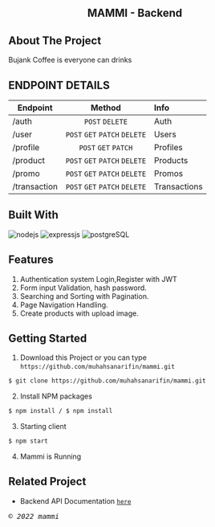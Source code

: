 <h2 align="center">MAMMI - Backend</h2>

## About The Project

Bujank Coffee is everyone can drinks

## ENDPOINT DETAILS

| Endpoint     |            Method             | Info         |
| ------------ | :---------------------------: | :----------- |
| /auth        |        `POST` `DELETE`        | Auth         |
| /user        | `POST` `GET` `PATCH` `DELETE` | Users        |
| /profile     |      `POST` `GET` `PATCH`     | Profiles     |
| /product     | `POST` `GET` `PATCH` `DELETE` | Products     |
| /promo       | `POST` `GET` `PATCH` `DELETE` | Promos       |
| /transaction | `POST` `GET` `PATCH` `DELETE` | Transactions |

## Built With

![nodejs](https://img.shields.io/badge/nodejs-16-brightgreen)
![expressjs](https://img.shields.io/badge/expressjs-4-lightgrey)
![postgreSQL](https://img.shields.io/badge/postgreSQL-11-blue)

## Features

1. Authentication system Login,Register with JWT
2. Form input Validation, hash password.
3. Searching and Sorting with Pagination.
4. Page Navigation Handling.
5. Create products with upload image.

## Getting Started

1. Download this Project or you can type
   `https://github.com/muhahsanarifin/mammi.git`

```sh
$ git clone https://github.com/muhahsanarifin/mammi.git
```

2. Install NPM packages

```sh
$ npm install / $ npm install
```

3. Starting client

```sh
$ npm start
```

4. Mammi is Running

## Related Project

-   Backend API Documentation [`here`](https://documenter.getpostman.com/view/16092081/2s847ESaDX)

<p> <samp><i>&copy; 2022 mammi</i></samp> </p>